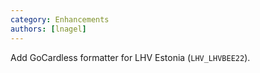 ```yaml
---
category: Enhancements
authors: [lnagel]
---
```


Add GoCardless formatter for LHV Estonia (`LHV_LHVBEE22`).
